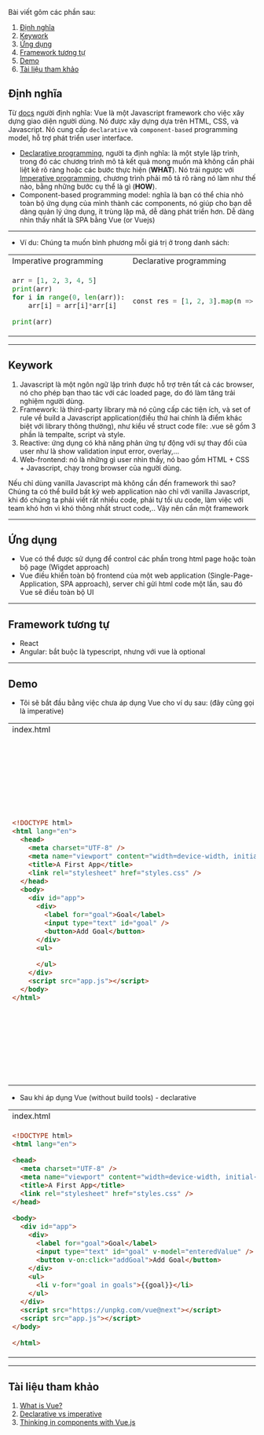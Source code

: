 Bài viết gôm các phần sau:
1. [Định nghĩa](#Định-nghĩa)
2. [Keywork](#Keywork)
3. [Ứng dụng](#ứng-dụng)
4. [Framework tương tự](#Framework-tương-tự)
5. [Demo](#Demo)
6. [Tài liệu tham khảo](#Tài-liệu-tham-khảo)
## Định nghĩa
Từ [docs](https://vuejs.org/guide/introduction.html) người định nghĩa: Vue là một Javascript framework cho việc xây dựng giao diện người dùng. Nó được xây dựng dựa trên HTML, CSS, và Javascript. Nó cung cấp `declarative` và `component-based` programming model, hỗ trợ phát triển user interface.
- [Declarative programming](https://en.wikipedia.org/wiki/Declarative_programming#:~:text=Declarative%20programming%20is%20a%20non,by%20a%20declarative%20programming%20style.), người ta định nghĩa: là một style lập trình, trong đó các chương trình mô tả kết quả mong muốn mà không cần phải liệt kê rõ ràng hoặc các bước thực hiện (**WHAT**). Nó trái ngược với [Imperative programming](https://en.wikipedia.org/wiki/Declarative_programming#:~:text=Declarative%20programming%20is%20a%20non,by%20a%20declarative%20programming%20style.), chương trình phải mô tả rõ ràng nó làm như thế nào, bằng những bước cụ thể là gì (**HOW**). 
- Component-based programming model: nghĩa là bạn có thể chia nhỏ toàn bộ ứng dụng của mình thành các components, nó giúp cho bạn dễ dàng quản lý ứng dụng, ít trùng lặp mã, dễ dàng phát triển hơn. Dễ dàng nhìn thấy nhất là SPA bằng Vue (or Vuejs)
***
- Ví du: Chúng ta muốn bình phương mỗi giá trị ở trong danh sách:
<table>
<tr>
<td>Imperative programming</td><td>Declarative programming</td>
</tr>
<tr>
<td>

```python
arr = [1, 2, 3, 4, 5]
print(arr)
for i in range(0, len(arr)):
    arr[i] = arr[i]*arr[i]

print(arr)
```

</td>
<td>

```python
const res = [1, 2, 3].map(n => n * 2)
```

</td>
</tr>
</table>

***

## Keywork
1. Javascript là một ngôn ngữ lập trình được hỗ trợ trên tất cả các browser, nó cho phép bạn thao tác với các loaded page, do đó làm tăng trải nghiệm người dùng.
2. Framework: là third-party library mà nó cũng cấp các tiện ích, và set of rule về build a Javascript application(điều thứ hai chính là điểm khác biệt với library thông thường), như kiểu về struct code file: .vue sẽ gồm 3 phần là tempalte, script và style.
3. Reactive: ứng dụng có khả năng phản ứng tự động với sự thay đổi của user như là show validation input error, overlay,...
4. Web-frontend: nó là những gì user nhìn thấy, nó bao gồm HTML + CSS + Javascript, chạy trong browser của người dùng.

Nếu chỉ dùng vanilla Javascript mà không cần đến framework thì sao? 
Chúng ta có thể build bất kỳ web application nào chỉ với vanilla Javascript, khi đó chúng ta phải viết rất nhiều code, phải tự tối ưu code, làm việc với team khó hơn vì khó thông nhất struct code,.. Vậy nên cần một framework
***
## Ứng dụng
- Vue có thể được sử dụng để control các phần trong html page hoặc toàn bộ page (Wigdet approach)
- Vue điều khiển toàn bộ frontend của một web application (Single-Page-Application, SPA approach), server chỉ gửi html code một lần, sau đó Vue sẽ điều toàn bộ UI 
***
## Framework tương tự
- React
- Angular: bắt buộc là typescript, nhưng với vue là optional
***
## Demo
- Tôi sẽ bắt đầu bằng việc chưa áp dụng Vue cho ví dụ sau: (đây cũng gọi là imperative)
<table>
<tr>
<td>index.html</td><td>style.css</td><td>app.js</td>
</tr>
<tr>
<td>

```html
<!DOCTYPE html>
<html lang="en">
  <head>
    <meta charset="UTF-8" />
    <meta name="viewport" content="width=device-width, initial-scale=1.0" />
    <title>A First App</title>
    <link rel="stylesheet" href="styles.css" />
  </head>
  <body>
    <div id="app">
      <div>
        <label for="goal">Goal</label>
        <input type="text" id="goal" />
        <button>Add Goal</button>
      </div>
      <ul>

      </ul>
    </div>
    <script src="app.js"></script>
  </body>
</html>
```
</td>
<td>

```css
* {
  box-sizing: border-box;
}

html {
  font-family: sans-serif;
}

body {
  margin: 0;
}

#app {
  margin: 3rem auto;
  max-width: 40rem;
  padding: 1rem;
  box-shadow: 0 2px 8px rgba(0, 0, 0, 0.26);
}

label, input {
  margin-bottom: 0.5rem;
  display: block;
  width: 100%;
}

label {
  font-weight: bold;
}

ul {
  list-style: none;
  margin: 1rem 0;
  padding: 0;
}

li {
  margin: 1rem 0;
  padding: 1rem;
  border: 1px solid #ccc;
}
```
</td>
<td>

```javascript
const buttonEl = document.querySelector('button');
const inputEl = document.querySelector('input');
const listEl = document.querySelector('ul');

function addGold() {
    const enteredValue = inputEl.value;
    const listItemEl = document.createElement('li');
    listItemEl.textContent = enteredValue;
    listEl.appendChild(listItemEl);
    inputEl.value = '';
}

buttonEl.addEventListener('click', addGold);
```
</td>
</tr>
</table>

- Sau khi áp dụng Vue (without build tools) - declarative 
<table>
<tr>
<td>index.html</td> <td>style.css</td><td>app.js</td>
</tr>
<tr>
<td>

```html
<!DOCTYPE html>
<html lang="en">

<head>
  <meta charset="UTF-8" />
  <meta name="viewport" content="width=device-width, initial-scale=1.0" />
  <title>A First App</title>
  <link rel="stylesheet" href="styles.css" />
</head>

<body>
  <div id="app">
    <div>
      <label for="goal">Goal</label>
      <input type="text" id="goal" v-model="enteredValue" />
      <button v-on:click="addGoal">Add Goal</button>
    </div>
    <ul>
      <li v-for="goal in goals">{{goal}}</li>
    </ul>
  </div>
  <script src="https://unpkg.com/vue@next"></script>
  <script src="app.js"></script>
</body>

</html>
```
</td>
<td>

nothing changes
</td>
<td>

```javascript
Vue.createApp({
    data() {
        return {
            goals: [],
            enteredValue: '',
        };
    },
    methods: {
        addGoal() {
            this.goals.push(this.enteredValue);
            this.enteredValue = '';
        },
    },
}).mount('#app');
```
Cách tạo data và method như này gọi là Option API, còn một cách gọi là Composition API, các bạn sẽ được biết rõ hơn ở những phần sau. Đây chỉ là demo, một số từ khoá như `data`, `methods`, `mount`,`v-model`, `v-for`, và `v-on`, mình sẽ nói chi tiết sau 
</td>
</tr>
</table>

***
## Tài liệu tham khảo
1. [What is Vue?](https://vuejs.org/guide/introduction.html)
2. [Declarative vs imperative](https://dev.to/ruizb/declarative-vs-imperative-4a7l#:~:text=Functional%20Programming%20is%20a%20declarative,explicitly%20specifying%20its%20control%20flow.)
3. [Thinking in components with Vue.js](https://medium.com/@_shirish/thinking-in-components-with-vue-js-a35b5af12df)